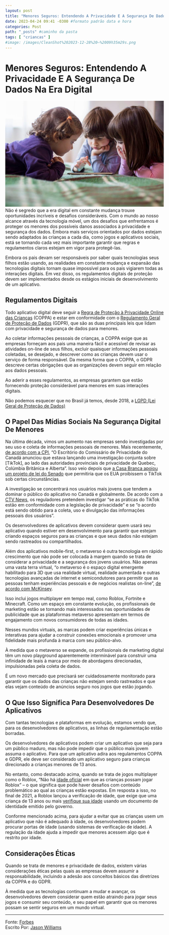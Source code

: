 ```yaml
---
layout: post
title: "Menores Seguros: Entendendo A Privacidade E A Segurança De Dados Na Era Digital" #titulo para a barra de enderecos
date: 2023-04-24 09:41 -0300 #formato padrão data e hora
categories: Post
path: "_posts" #caminho da pasta
tags: [ "criancas" ]
#image: /images/CleanShot%202023-12-28%20—%2009h35m29s.png
---
```


# Menores Seguros: Entendendo A Privacidade E A Segurança De Dados Na Era Digital
![](/images/babies-tablet.png)
Não é segredo que a era digital em constante mudança trouxe oportunidades incríveis e desafios consideráveis. Com o mundo ao nosso alcance através da tecnologia móvel, um dos desafios que enfrentamos é proteger os menores dos possíveis danos associados à privacidade e segurança dos dados. Embora mais serviços orientados por dados estejam sendo adaptados às crianças a cada dia, como jogos e aplicativos sociais, está se tornando cada vez mais importante garantir que regras e regulamentos claros estejam em vigor para protegê-las.

Embora os pais devam ser responsáveis por saber quais tecnologias seus filhos estão usando, as realidades em constante mudança e expansão das tecnologias digitais tornam quase impossível para os pais vigiarem todas as interações digitais. Em vez disso, os regulamentos digitais de proteção devem ser implementados desde os estágios iniciais de desenvolvimento de um aplicativo.

## Regulamentos Digitais
Todo aplicativo digital deve seguir a [Regra de Proteção à Privacidade Online das Crianças](https://www.ftc.gov/legal-library/browse/rules/childrens-online-privacy-protection-rule-coppa) (COPPA) e estar em conformidade com o [Regulamento Geral de Proteção de Dados](https://gdpr-info.eu/) (GDPR), que são as duas principais leis que lidam com privacidade e segurança de dados para menores. 

Ao coletar informações pessoais de crianças, a COPPA exige que as empresas forneçam aos pais uma maneira fácil e acessível de revisar as atividades on-line de seus filhos, excluir quaisquer informações pessoais coletadas, se desejado, e descrever como as crianças devem usar o serviço de forma responsável. Da mesma forma que o COPPA, o GDPR descreve certas obrigações que as organizações devem seguir em relação aos dados pessoais. 

Ao aderir a esses regulamentos, as empresas garantem que estão fornecendo proteção considerável para menores em suas interações digitais.

Não podemos esquecer que no Brasil já temos, desde 2018, a [LGPD (Lei Geral de Proteção de Dados)](https://www.planalto.gov.br/ccivil_03/_ato2015-2018/2018/lei/L13709compilado.htm)

## O Papel Das Mídias Sociais Na Segurança Digital De Menores
Na última década, vimos um aumento nas empresas sendo investigadas por seu uso e coleta de informações pessoais de menores. Mais recentemente, [de acordo com a CPI](https://www.competitionpolicyinternational.com/canada-probes-tiktok-over-data-privacy/), “O Escritório do Comissário de Privacidade do Canadá anunciou que estava lançando uma investigação conjunta sobre [TikTok], ao lado das autoridades provinciais de privacidade de Quebec, Colúmbia Britânica e Alberta”. Isso veio depois que [a Casa Branca apoiou um projeto de lei do Senado](https://www.reuters.com/technology/twelve-us-senators-back-giving-commerce-secretary-new-powers-ban-tiktok-2023-03-07/) que permitiria que os EUA proibissem o TikTok sob certas circunstâncias.

A investigação se concentrará nos usuários mais jovens que tendem a dominar o público do aplicativo no Canadá e globalmente. De acordo com a [CTV News](https://www.ctvnews.ca/sci-tech/tiktok-under-investigation-by-canadian-privacy-authorities-1.6286383), os reguladores pretendem investigar “se as práticas do TikTok estão em conformidade com a legislação de privacidade” e se “o acordo está sendo obtido para a coleta, uso e divulgação das informações pessoais dos usuários”.

Os desenvolvedores de aplicativos devem considerar quem usará seu aplicativo quando estiver em desenvolvimento para garantir que estejam criando espaços seguros para as crianças e que seus dados não estejam sendo rastreados ou compartilhados.

Além dos aplicativos mobile-first, o metaverso é outra tecnologia em rápido crescimento que não pode ser colocada à margem quando se trata de considerar a privacidade e a segurança dos jovens usuários. Não apenas uma vasta terra virtual, “o metaverso é o espaço digital emergente habilitado para 3D que usa realidade virtual, realidade aumentada e outras tecnologias avançadas de internet e semicondutores para permitir que as pessoas tenham experiências pessoais e de negócios realistas on-line”, [de acordo com McKinsey](https://www.mckinsey.com/featured-insights/mckinsey-explainers/what-is-the-metaverse).

Isso inclui jogos multiplayer em tempo real, como Roblox, Fortnite e Minecraft. Como um espaço em constante evolução, os profissionais de marketing estão se tornando mais interessados nas oportunidades de publicidade que as plataformas metaverso apresentam em termos de engajamento com novos consumidores de todas as idades. 

Nesses mundos virtuais, as marcas podem criar experiências únicas e interativas para ajudar a construir conexões emocionais e promover uma fidelidade mais profunda à marca com seu público-alvo.

À medida que o metaverso se expande, os profissionais de marketing digital têm um novo playground aparentemente interminável para construir uma infinidade de leais à marca por meio de abordagens direcionadas, impulsionadas pela coleta de dados. 

É um novo mercado que precisará ser cuidadosamente monitorado para garantir que os dados das crianças não estejam sendo rastreados e que elas vejam conteúdo de anúncios seguro nos jogos que estão jogando.

## O Que Isso Significa Para Desenvolvedores De Aplicativos
Com tantas tecnologias e plataformas em evolução, estamos vendo que, para os desenvolvedores de aplicativos, as linhas de regulamentação estão borradas. 

Os desenvolvedores de aplicativos podem criar um aplicativo que seja para um público maduro, mas não pode impedir que o público mais jovem assuma o aplicativo. Para que um aplicativo adira aos regulamentos COPPA e GDPR, ele deve ser considerado um aplicativo seguro para crianças direcionado a crianças menores de 13 anos. 

No entanto, como destacado acima, quando se trata de jogos multiplayer como o Roblox, “Não há [idade oficial](https://www.parents.com/kids/safety/internet/is-roblox-safe-for-kids/) em que as crianças possam jogar Roblox” – o que significa que pode haver desafios com conteúdo problemático ao qual as crianças estão expostas. Em resposta a isso, no final de 2021, a Roblox lançou a verificação de idade, que exige que uma criança de 13 anos ou mais [verifique sua idade](https://www.theverge.com/2021/9/21/22684672/roblox-age-verification-optional) usando um documento de identidade emitido pelo governo.

Conforme mencionado acima, para ajudar a evitar que as crianças usem um aplicativo que não é adequado à idade, os desenvolvedores podem procurar portas de idade (usando sistemas de verificação de idade). A regulação da idade ajuda a impedir que menores acessem algo que é restrito por idade.

## Considerações Éticas
Quando se trata de menores e privacidade de dados, existem várias considerações éticas pelas quais as empresas devem assumir a responsabilidade, incluindo a adesão aos conceitos básicos das diretrizes da COPPA e do GDPR. 

À medida que as tecnologias continuam a mudar e avançar, os desenvolvedores devem considerar quem estão atraindo para jogar seus jogos e consumir seu conteúdo, e seu papel em garantir que os menores possam se sentir seguros em um mundo virtual.

___

Fonte: [Forbes](https://www.forbes.com/sites/forbestechcouncil/2023/04/13/keeping-minors-safe-understanding-data-privacy-and-security-in-the-digital-age/?sh%253D1ad5ae7810e2)  
Escrito Por: [Jason Williams](https://www.forbes.com/sites/forbestechcouncil/people/jasonwilliams/)